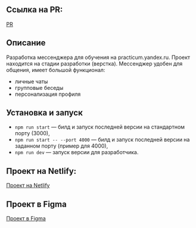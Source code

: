 ## Ссылка на PR:
[PR](https://github.com/KatrinYandex/middle.messenger.praktikum.yandex/pull/13)

## Описание
Разработка мессенджера для обучения на practicum.yandex.ru.
Проект находится на стадии разработки (верстка). Мессенджер удобен для общения, имеет большой функционал: 
- личные чаты
- групповые беседы
- персонализация профиля

## Установка и запуск

- `npm run start` — билд и запуск последней версии на стандартном порту (3000),
- `npm run start -- --port 4000` — билд и запуск последней версии на заданном порту (пример для 4000), 
- `npm run dev` — запуск версии для разработчика.

## Проект на Netlify: 
[Проект на Netlify](https://delicate-naiad-936165.netlify.app)

## Проект в Figma
[Проект в Figma](https://www.figma.com/file/Vz7Va8ctSfNOXa41E8AyGc/Untitled?node-id=0%3A1&t=2Q1shLEK4BiX4xSi-1)
